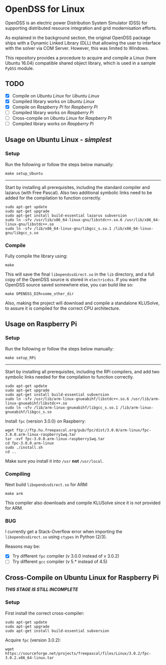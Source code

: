 # OpenDSS for Linux

OpenDSS is an electric power Distribution System Simulator (DSS) for supporting distributed resource integration and grid modernisation efforts.

As explained in the background section, the original OpenDSS package ships with a Dynamic Linked Library (DLL) that allowing the user to interface with the solver via COM Server. However, this was limited to Windows.

This repository provides a procedure to acquire and compile a Linux (here Ubuntu 16.04) compatible shared object library, which is used in a sample `PyDSS` module.

## TODO

- [x] Compile on *Ubuntu Linux* for *Ubuntu Linux*
- [x] Compiled library works on *Ubuntu Linux*
- [x] Compile on *Raspberry Pi* for *Raspberry Pi*
- [ ] Compiled library works on *Raspberry Pi*
- [ ] Cross-compile on *Ubuntu Linux* for *Raspberry Pi*
- [ ] Compiled library works on *Raspberry Pi*

## Usage on Ubuntu Linux - *simplest*

### Setup

Run the following or follow the steps below manually:

```
make setup_Ubuntu
```

<hr>

Start by installing all prerequisites, including the standard compiler and lazarus (with Free Pascal). Also two additional symbolic links need to be added for the compilation to function correctly.

```
sudo apt-get update
sudo apt-get upgrade
sudo apt-get install build-essential lazarus subversion
sudo ln -sfv /usr/lib/x86_64-linux-gnu/libstdc++.so.6 /usr/lib/x86_64-linux-gnu/libstdc++.so
sudo ln -sfv /lib/x86_64-linux-gnu/libgcc_s.so.1 /lib/x86_64-linux-gnu/libgcc_s.so
```

### Compile

Fully compile the library using:

```
make
```

This will save the final `libopendssdirect.so` in the `lib` directory, and a full copy of the OpenDSS source is stored in `electricdss`. If you want the OpenDSS source saved somewhere else, you can build like so:

```
make OPENDSS_DIR=some_other_dir
```

Also, making the project will download and compile a standalone KLUSolve, to assure it is compiled for the correct CPU architecture.

## Usage on Raspberry Pi

### Setup

Run the following or follow the steps below manually:

```
make setup_RPi
```

<hr>

Start by installing all prerequisites, including the RPi compilers, and add two symbolic links needed for the compilation to function correctly.

```
sudo apt-get update
sudo apt-get upgrade
sudo apt-get install build-essential subversion
sudo ln -sfv /usr/lib/arm-linux-gnueabihf/libstdc++.so.6 /usr/lib/arm-linux-gnueabihf/libstdc++.so
sudo ln -sfv /lib/arm-linux-gnueabihf/libgcc_s.so.1 /lib/arm-linux-gnueabihf/libgcc_s.so
```

Install `fpc` (version 3.0.0) on Raspberry:

```
wget ftp://ftp.hu.freepascal.org/pub/fpc/dist/3.0.0/arm-linux/fpc-3.0.0.arm-linux-raspberry1wq.tar
tar -xvf fpc-3.0.0.arm-linux-raspberry1wq.tar
cd fpc-3.0.0.arm-linux
sudo ./install.sh
cd ..
```

Make sure you install it into `/usr` **not** `/usr/local`.

### Compiling

Next build `libopendssdirect.so` for ARM:

```
make arm
```

This compiler also downloads and compile KLUSolve since it is not provided for ARM.

### BUG

I currently get a Stack-Overflow error when importing the `libopendssdirect.so` using `ctypes` in Python (2/3).

Reasons may be:

- [x] Try different `fpc` compiler (v 3.0.0 instead of v 3.0.2)
- [ ] Try different `gcc` compiler (v 5.* instead of 4.5)

## Cross-Compile on Ubuntu Linux for Raspberry Pi

***THIS STAGE IS STILL INCOMPLETE***

### Setup

First install the correct cross-compiler:

```
sudo apt-get update
sudo apt-get upgrade
sudo apt-get install build-essential subversion
```

Acquire `fpc` (version 3.0.2):

```
wget https://sourceforge.net/projects/freepascal/files/Linux/3.0.2/fpc-3.0.2.x86_64-linux.tar
```